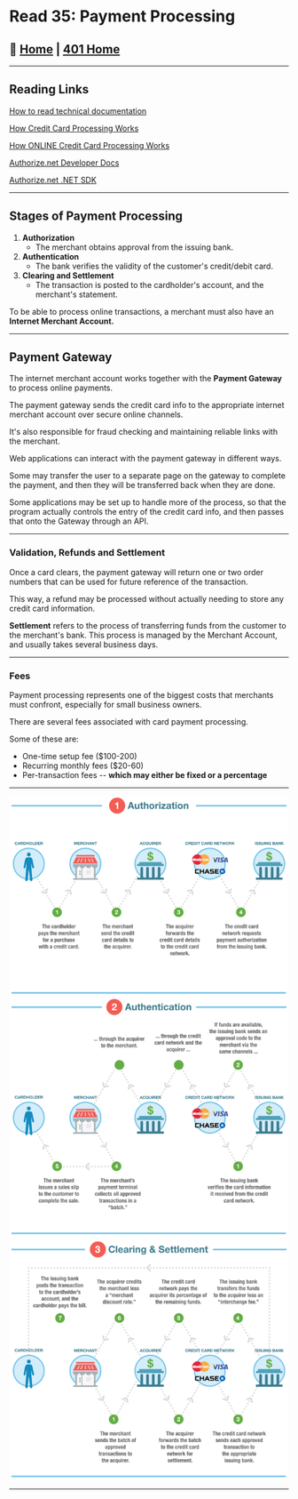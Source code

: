 # Read 35: Payment Processing

## 🏡 [**Home**](https://mistidinzy.github.io/ReadingNotes/) | [**401 Home**](https://bit.ly/3EcMrF6)

---

## Reading Links

[How to read technical documentation](https://bit.ly/3HIX5Gc)

[How Credit Card Processing Works](https://bit.ly/3l0FKP3)

[How ONLINE Credit Card Processing Works](https://bit.ly/3nEEBhW)

[Authorize.net Developer Docs](https://bit.ly/3HJzJjr)

[Authorize.net .NET SDK](https://bit.ly/3FCklno)

---

## Stages of Payment Processing

1. **Authorization**
    * The merchant obtains approval from the issuing bank.
2. **Authentication**
    * The bank verifies the validity of the customer's credit/debit card.
3. **Clearing and Settlement**
    * The transaction is posted to the cardholder's account, and the merchant's statement.

To be able to process online transactions, a merchant must also have an **Internet Merchant Account.**

---

## Payment Gateway

The internet merchant account works together with the **Payment Gateway** to process online payments.

The payment gateway sends the credit card info to the appropriate internet merchant account over secure online channels.

It's also responsible for fraud checking and maintaining reliable links with the merchant.

Web applications can interact with the payment gateway in different ways.

Some may transfer the user to a separate page on the gateway to complete the payment, and then they will be transferred back when they are done.

Some applications may be set up to handle more of the process, so that the program actually controls the entry of the credit card info, and then passes that onto the Gateway through an API.

---

### Validation, Refunds and Settlement

Once a card clears, the payment gateway will return one or two order numbers that can be used for future reference of the transaction.

This way, a refund may be processed without actually needing to store any credit card information.

**Settlement** refers to the process of transferring funds from the customer to the merchant's bank. This process is managed by the Merchant Account, and usually takes several business days.

---

### Fees

Payment processing represents one of the biggest costs that merchants must confront, especially for small business owners.

There are several fees associated with card payment processing.

Some of these are:

* One-time setup fee ($100-200)
* Recurring monthly fees ($20-60)
* Per-transaction fees -- **which may either be fixed or a percentage**

---

![Process Stage 1 - Authorization](card01.png)
![Process Stage 2 - Authentication](card02.png)
![Process Stage 3 - Clearing & Settlement](card03.png)

---
